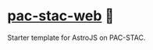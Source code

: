 # [pac-stac-web] 📄

Starter template for AstroJS on PAC-STAC.

[pac-stac-web]: https://github.com/AstroStarter/pac-stac-web
